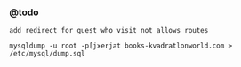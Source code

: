 ### @todo 

`add redirect for guest who visit not allows routes`

`mysqldump -u root -p[jxerjat books-kvadratlonworld.com > /etc/mysql/dump.sql`
